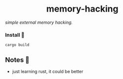 <h1 align="center"> memory-hacking </h1
  
_simple external memory hacking._
  
### Install 🔧
```
cargo build
```
  
## Notes 📝
* just learning rust, it could be better
